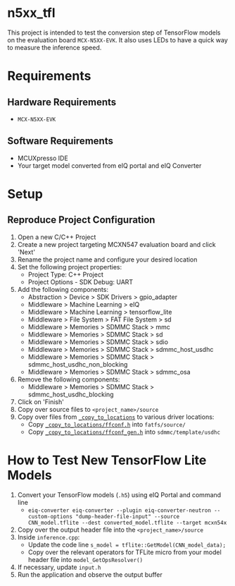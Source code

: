 # n5xx_tfl

This project is intended to test the conversion step of TensorFlow models on the evaluation board `MCX-N5XX-EVK`. It also uses LEDs to have a quick way to measure the inference speed.

# Requirements

## Hardware Requirements
- `MCX-N5XX-EVK`

## Software Requirements
- MCUXpresso IDE
- Your target model converted from eIQ portal and eIQ Converter

# Setup

## Reproduce Project Configuration
1. Open a new C/C++ Project
2. Create a new project targeting MCXN547 evaluation board and click 'Next'
3. Rename the project name and configure your desired location
4. Set the following project properties:
    - Project Type: C++ Project
    - Project Options - SDK Debug: UART
5. Add the following components:
   - Abstraction > Device > SDK Drivers > gpio_adapter
   - Middleware > Machine Learning > eIQ
   - Middleware > Machine Learning > tensorflow_lite
   - Middleware > File System > FAT File System > sd
   - Middleware > Memories > SDMMC Stack > mmc
   - Middleware > Memories > SDMMC Stack > sd
   - Middleware > Memories > SDMMC Stack > sdio
   - Middleware > Memories > SDMMC Stack > sdmmc_host_usdhc
   - Middleware > Memories > SDMMC Stack > sdmmc_host_usdhc_non_blocking
   - Middleware > Memories > SDMMC Stack > sdmmc_osa
7. Remove the following components:
   - Middleware > Memories > SDMMC Stack > sdmmc_host_usdhc_blocking
6. Click on 'Finish'
7. Copy over source files to `<project_name>/source`
8. Copy over files from [`_copy_to_locations`](copy_to_locations) to various driver locations:
   - Copy [`_copy_to_locations/ffconf.h`](_copy_to_locations/ffconf.h) into `fatfs/source/`
   - Copy [`_copy_to_locations/ffconf_gen.h`](`_copy_to_locations/ffconf_gen.h`) into `sdmmc/template/usdhc`

# How to Test New TensorFlow Lite Models
1. Convert your TensorFlow models (`.h5`) using eIQ Portal and command line
   - ```eiq-converter eiq-converter --plugin eiq-converter-neutron --custom-options "dump-header-file-input" --source CNN_model.tflite --dest converted_model.tflite --target mcxn54x```
2. Copy over the output header file into the `<project_name>/source`
3. Inside `inference.cpp`:
    - Update the code line `s_model = tflite::GetModel(CNN_model_data);`
    - Copy over the relevant operators for TFLite micro from your model header file into `model_GetOpsResolver()`
4. If necessary, update `input.h`
5. Run the application and observe the output buffer
